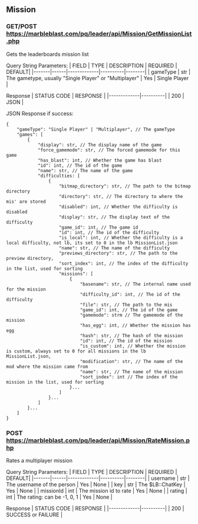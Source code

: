 ## Mission
### GET/POST https://marbleblast.com/pq/leader/api/Mission/GetMissionList.php

Gets the leaderboards mission list

Query String Parameters:
| FIELD | TYPE | DESCRIPTION | REQUIRED | DEFAULT|
|-------|------|-------------|----------|--------|
| gameType | str | The gametype, usually "Single Player" or "Multiplayer" | Yes | Single Player |

Response
| STATUS CODE | RESPONSE |
|-------------|----------|
| 200 | JSON |

JSON Response if success:
```
{
    "gameType": "Single Player" | "Multiplayer", // The gameType
    "games": [
        {
            "display": str, // The display name of the game
            "force_gamemode": str, // The forced gamemode for this game
            "has_blast": int, // Whether the game has blast
            "id": int, // The id of the game
            "name": str, // The name of the game
            "difficulties: [
                {
                    "bitmap_directory": str, // The path to the bitmap directory
                    "directory": str, // The directory to where the mis' are stored
                    "disabled": int, // Whether the difficulty is disabled
                    "display": str, // The display text of the difficulty
                    "game_id": int, // The game id
                    "id": int, // The id of the difficulty
                    "is_local": int, // Whether the difficulty is a local difficulty, not lb, its set to 0 in the lb MissionList.json
                    "name": str, // The name of the difficulty
                    "previews_directory": str, // The path to the preview directory,
                    "sort_index": int, // The index of the difficulty in the list, used for sorting
                    "missions": [
                        {
                            "basename": str, // The internal name used for the mission
                            "difficulty_id": int, // The id of the difficulty
                            "file": str, // The path to the mis
                            "game_id": int, // The id of the game
                            "gamemode": strm // The gamemode of the mission
                            "has_egg": int, // Whether the mission has egg
                            "hash": str, // The hash of the mission
                            "id": int, // The id of the mission
                            "is_custom": int, // Whether the mission is custom, always set to 0 for all missions in the lb MissionList.json,
                            "modification": str, // The name of the mod where the mission came from
                            "name": str, // The name of the mission
                            "sort_index": int // The index of the mission in the list, used for sorting 
                        }...
                    ]
                }...
            ]
        }...
    ]
}
```

### POST https://marbleblast.com/pq/leader/api/Mission/RateMission.php

Rates a multiplayer mission

Query String Parameters:
| FIELD | TYPE | DESCRIPTION | REQUIRED | DEFAULT|
|-------|------|-------------|----------|--------|
| username | str | The username of the person | Yes | None |
| key | str | The $LB::ChatKey | Yes | None |
| missionId | int | The mission id to rate | Yes | None |
| rating | int | The rating: can be -1, 0, 1 | Yes | None |

Response
| STATUS CODE | RESPONSE |
|-------------|----------|
| 200 | SUCCESS or FAILURE |
